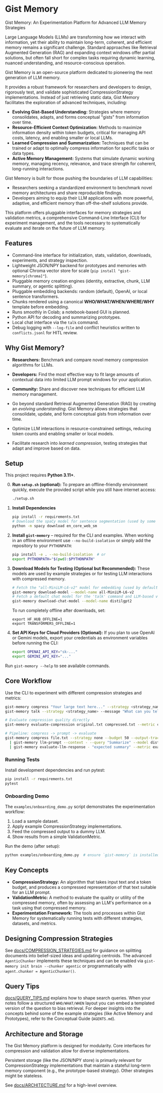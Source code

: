 # Gist Memory

Gist Memory: An Experimentation Platform for Advanced LLM Memory Strategies

Large Language Models (LLMs) are transforming how we interact with information, yet their ability to maintain long-term, coherent, and efficient memory remains a significant challenge. Standard approaches like Retrieval Augmented Generation (RAG) and expanding context windows offer partial solutions, but often fall short for complex tasks requiring dynamic learning, nuanced understanding, and resource-conscious operation.

Gist Memory is an open-source platform dedicated to pioneering the next generation of LLM memory.

It provides a robust framework for researchers and developers to design, rigorously test, and validate sophisticated CompressionStrategy implementations. Instead of just retrieving static data, Gist Memory facilitates the exploration of advanced techniques, including:

- **Evolving Gist-Based Understanding:** Strategies where memory consolidates, adapts, and forms conceptual "gists" from information over time.
- **Resource-Efficient Context Optimization:** Methods to maximize information density within token budgets, critical for managing API costs, latency, and enabling smaller or local LLMs.
- **Learned Compression and Summarization:** Techniques that can be trained or adapt to optimally compress information for specific tasks or data types.
- **Active Memory Management:** Systems that simulate dynamic working memory, managing recency, relevance, and trace strength for coherent, long-running interactions.

Gist Memory is built for those pushing the boundaries of LLM capabilities:

- Researchers seeking a standardized environment to benchmark novel memory architectures and share reproducible findings.
- Developers aiming to equip their LLM applications with more powerful, adaptive, and efficient memory than off-the-shelf solutions provide.

This platform offers pluggable interfaces for memory strategies and validation metrics, a comprehensive Command-Line Interface (CLI) for experiment management, and the tools necessary to systematically evaluate and iterate on the future of LLM memory.

## Features

- Command-line interface for initialization, stats, validation, downloads, experiments, and strategy inspection.
- Lightweight JSON/NPY backend for prototypes and memories with optional Chroma vector store for scale (`pip install "gist-memory[chroma]"`).
- Pluggable memory creation engines (identity, extractive, chunk, LLM summary, or agentic splitting).
- Pluggable embedding backends: random (default), OpenAI, or local sentence transformers.
- Chunks rendered using a canonical **WHO/WHAT/WHEN/WHERE/WHY** template before embedding.
- Runs smoothly in Colab; a notebook-based GUI is planned.
- Python API for decoding and summarizing prototypes.
- Local chat interface via the `talk` command.
- Debug logging with `--log-file` and conflict heuristics written to `conflicts.jsonl` for HITL review.

## Why Gist Memory?

* **Researchers:** Benchmark and compare novel memory compression algorithms for LLMs.
* **Developers:** Find the most effective way to fit large amounts of contextual data into limited LLM prompt windows for your application.
* **Community:** Share and discover new techniques for efficient LLM memory management.

* Go beyond standard Retrieval Augmented Generation (RAG) by creating an *evolving understanding*. Gist Memory allows strategies that consolidate, update, and form conceptual gists from information over time.
* Optimize LLM interactions in resource-constrained settings, reducing token counts and enabling smaller or local models.
* Facilitate research into *learned compression*, testing strategies that adapt and improve based on data.

## Setup
This project requires **Python 3.11+**.

0.  **Run `setup.sh` (optional):**
    To prepare an offline-friendly environment quickly, execute the provided
    script while you still have internet access:
    ```bash
    ./setup.sh
    ```

1.  **Install Dependencies**
    ```bash
    pip install -r requirements.txt
    # Download the spaCy model for sentence segmentation (used by some strategies/chunkers)
    python -m spacy download en_core_web_sm
    ```

2.  **Install `gist-memory`** – required for the CLI and examples.
    When working in an offline environment use `--no-build-isolation` or simply
    add the repository to your `PYTHONPATH`:
    ```bash
    pip install -e . --no-build-isolation  # or
    export PYTHONPATH="$(pwd):$PYTHONPATH"
    ```

3.  **Download Models for Testing (Optional but Recommended):**
    These models are used by example strategies or for testing LLM interactions with compressed memory.
    ```bash
    # Fetch the "all-MiniLM-L6-v2" model for embedding (used by default LTM components)
    gist-memory download-model --model-name all-MiniLM-L6-v2
    # Fetch a default chat model for the 'talk' command and LLM-based validation
    gist-memory download-chat-model --model-name distilgpt2
    ```
    To run completely offline after downloads, set:
    ```
    export HF_HUB_OFFLINE=1
    export TRANSFORMERS_OFFLINE=1
    ```

4.  **Set API Keys for Cloud Providers (Optional):**
    If you plan to use OpenAI or Gemini models, export your credentials as environment variables before running the CLI:
    ```bash
    export OPENAI_API_KEY="sk-..."
    export GEMINI_API_KEY="..."
    ```
Run `gist-memory --help` to see available commands.

## Core Workflow
Use the CLI to experiment with different compression strategies and metrics:

```bash
gist-memory compress "Your large text here..." --strategy <strategy_name> --budget 500
gist-memory talk --strategy <strategy_name> --message "What can you tell me based on the compressed context?"

# Evaluate compression quality directly
gist-memory evaluate-compression original.txt compressed.txt --metric compression_ratio --json

# Pipeline: compress -> prompt -> evaluate
gist-memory compress file.txt --strategy none --budget 50 --output-trace trace.json \
  | gist-memory llm-prompt --context - --query "Summarize" --model distilgpt2 \
  | gist-memory evaluate-llm-response - "expected summary" --metric exact_match --json
```

### Running Tests
Install development dependencies and run pytest:
```bash
pip install -r requirements.txt
pytest
```

### Onboarding Demo
The `examples/onboarding_demo.py` script demonstrates the experimentation workflow:

1. Load a sample dataset.
2. Apply example CompressionStrategy implementations.
3. Feed the compressed output to a dummy LLM.
4. Show results from a simple ValidationMetric.

Run the demo (after setup):
```bash
python examples/onboarding_demo.py  # ensure `gist-memory` is installed or PYTHONPATH is set
```
## Key Concepts


* **CompressionStrategy:** An algorithm that takes input text and a token budget, and produces a compressed representation of that text suitable for an LLM prompt.
* **ValidationMetric:** A method to evaluate the quality or utility of the compressed memory, often by assessing an LLM's performance on a task using that compressed memory.
* **Experimentation Framework:** The tools and processes within Gist Memory for systematically running tests with different strategies, datasets, and metrics.

## Designing Compression Strategies

See [docs/COMPRESSION_STRATEGIES.md](docs/COMPRESSION_STRATEGIES.md) for guidance on splitting documents into belief-sized ideas and updating centroids. The advanced `AgenticChunker` implements these techniques and can be enabled via `gist-memory init brain --chunker agentic` or programmatically with `agent.chunker = AgenticChunker()`.

## Query Tips

[docs/QUERY_TIPS.md](docs/QUERY_TIPS.md) explains how to shape search queries. When your notes follow a structured `WHO/WHAT/WHEN` layout you can embed a templated version of the question to bias retrieval.
For deeper insights into the concepts behind some of the example strategies (like Active Memory and Prototypes), refer to the Conceptual Guide (`AGENTS.md`).

## Architecture and Storage

The Gist Memory platform is designed for modularity. Core interfaces for compression and validation allow for diverse implementations.

Persistent storage (like the JSON/NPY store) is primarily relevant for CompressionStrategy implementations that maintain a stateful long-term memory component (e.g., the prototype-based strategy). Other strategies might be stateless.

See [docs/ARCHITECTURE.md](docs/ARCHITECTURE.md) for a high-level overview.

